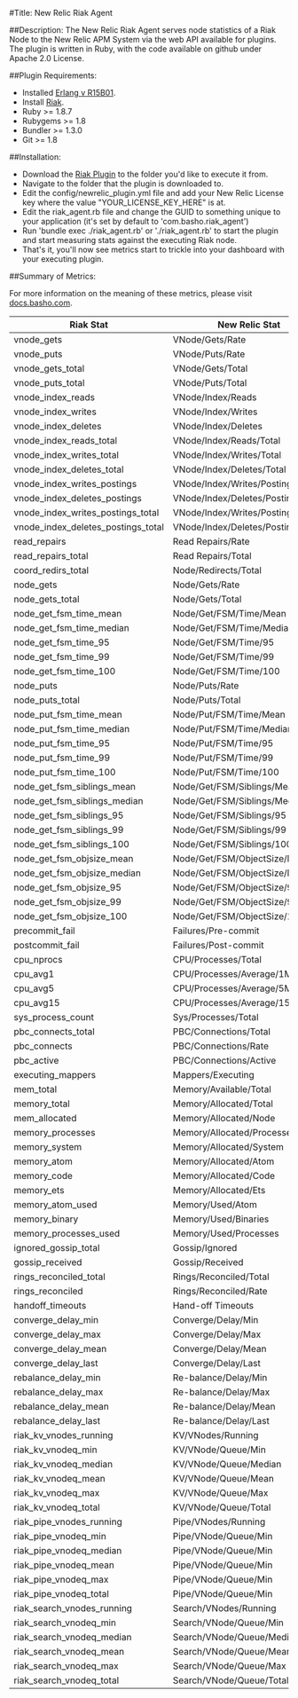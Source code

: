 #Title: New Relic Riak Agent

##Description:
The New Relic Riak Agent serves node statistics of a Riak Node to the New Relic APM System via the web API available for plugins. The plugin is written in Ruby, with the code available on github under Apache 2.0 License.

##Plugin Requirements:

   * Installed [Erlang v R15B01](http://docs.basho.com/riak/1.2.0/tutorials/installation/Installing-Erlang/#Installing-on-GNU-Linux).
   * Install [Riak](http://docs.basho.com/riak/latest/tutorials/installation/).
   * Ruby >= 1.8.7
   * Rubygems >= 1.8
   * Bundler >= 1.3.0
   * Git >= 1.8

##Installation:

   * Download the [Riak Plugin](https://github.com/newrelic-platform/basho_riak_plugin) to the folder you'd like to execute it from.
   * Navigate to the folder that the plugin is downloaded to.
   * Edit the config/newrelic_plugin.yml file and add your New Relic License key where the value "YOUR_LICENSE_KEY_HERE" is at.
   * Edit the riak_agent.rb file and change the GUID to something unique to your application (it's set by default to 'com.basho.riak_agent')
   * Run 'bundle exec ./riak_agent.rb' or './riak_agent.rb' to start the plugin and start measuring stats against the executing Riak node.
   * That's it, you'll now see metrics start to trickle into your dashboard with your executing plugin.

##Summary of Metrics:

For more information on the meaning of these metrics, please visit [docs.basho.com](http://docs.basho.com/riak/1.3.1/references/apis/http/HTTP-Status/).

| Riak Stat     | New Relic Stat | Unit of Measure |
| ------------ | ------------- | ------------ |
| vnode_gets | VNode/Gets/Rate | Operations/Seconds |
| vnode_puts | VNode/Puts/Rate | Operations/Seconds |
| vnode_gets_total | VNode/Gets/Total | Operations |
| vnode_puts_total | VNode/Puts/Total | Operations |
| vnode_index_reads | VNode/Index/Reads | Indexes/Seconds |
| vnode_index_writes | VNode/Index/Writes | Indexes/Seconds |
| vnode_index_deletes | VNode/Index/Deletes | Indexes/Seconds |
| vnode_index_reads_total | VNode/Index/Reads/Total | Indexes |
| vnode_index_writes_total | VNode/Index/Writes/Total | Indexes |
| vnode_index_deletes_total | VNode/Index/Deletes/Total | Indexes |
| vnode_index_writes_postings | VNode/Index/Writes/Postings | Postings/Seconds |
| vnode_index_deletes_postings | VNode/Index/Deletes/Postings | Postings/Seconds |
| vnode_index_writes_postings_total | VNode/Index/Writes/Postings/Total | Postings |
| vnode_index_deletes_postings_total | VNode/Index/Deletes/Postings/Total | Postings |
| read_repairs | Read Repairs/Rate | Repairs/Seconds |
| read_repairs_total | Read Repairs/Total | Repairs |
| coord_redirs_total | Node/Redirects/Total | Redirects |
| node_gets | Node/Gets/Rate | Operations/Seconds |
| node_gets_total | Node/Gets/Total | Operations |
| node_get_fsm_time_mean | Node/Get/FSM/Time/Mean | Microseconds |
| node_get_fsm_time_median | Node/Get/FSM/Time/Median | Microseconds |
| node_get_fsm_time_95 | Node/Get/FSM/Time/95 | Microseconds |
| node_get_fsm_time_99 | Node/Get/FSM/Time/99 | Microseconds |
| node_get_fsm_time_100 | Node/Get/FSM/Time/100 | Microseconds |
| node_puts | Node/Puts/Rate | Operations/Seconds |
| node_puts_total | Node/Puts/Total | Operations |
| node_put_fsm_time_mean | Node/Put/FSM/Time/Mean | Microseconds |
| node_put_fsm_time_median | Node/Put/FSM/Time/Median | Microseconds |
| node_put_fsm_time_95 | Node/Put/FSM/Time/95 | Microseconds |
| node_put_fsm_time_99 | Node/Put/FSM/Time/99 | Microseconds |
| node_put_fsm_time_100 | Node/Put/FSM/Time/100 | Microseconds |
| node_get_fsm_siblings_mean | Node/Get/FSM/Siblings/Mean | Siblings |
| node_get_fsm_siblings_median | Node/Get/FSM/Siblings/Median | Siblings |
| node_get_fsm_siblings_95 | Node/Get/FSM/Siblings/95 | Siblings |
| node_get_fsm_siblings_99 | Node/Get/FSM/Siblings/99 | Siblings |
| node_get_fsm_siblings_100 | Node/Get/FSM/Siblings/100 | Siblings |
| node_get_fsm_objsize_mean | Node/Get/FSM/ObjectSize/Mean | Bytes |
| node_get_fsm_objsize_median | Node/Get/FSM/ObjectSize/Median | Bytes |
| node_get_fsm_objsize_95 | Node/Get/FSM/ObjectSize/95 | Bytes |
| node_get_fsm_objsize_99 | Node/Get/FSM/ObjectSize/99 | Bytes |
| node_get_fsm_objsize_100 | Node/Get/FSM/ObjectSize/100 | Bytes |
| precommit_fail | Failures/Pre-commit | Failures |
| postcommit_fail | Failures/Post-commit | Failures |
| cpu_nprocs | CPU/Processes/Total | Processes |
| cpu_avg1 | CPU/Processes/Average/1Minute | Processes/Seconds |
| cpu_avg5 | CPU/Processes/Average/5Minute | Processes/Seconds |
| cpu_avg15 | CPU/Processes/Average/15Minute | Processes/Seconds |
| sys_process_count | Sys/Processes/Total | Processes |
| pbc_connects_total | PBC/Connections/Total | Connections |
| pbc_connects | PBC/Connections/Rate | Connections/Seconds |
| pbc_active | PBC/Connections/Active | Connections |
| executing_mappers | Mappers/Executing | Mappers |
| mem_total | Memory/Available/Total | Bytes |
| memory_total | Memory/Allocated/Total | Bytes |
| mem_allocated | Memory/Allocated/Node | Bytes |
| memory_processes | Memory/Allocated/Processes | Bytes |
| memory_system | Memory/Allocated/System | Bytes |
| memory_atom | Memory/Allocated/Atom | Bytes |
| memory_code | Memory/Allocated/Code | Bytes |
| memory_ets | Memory/Allocated/Ets | Bytes |
| memory_atom_used | Memory/Used/Atom | Bytes |
| memory_binary | Memory/Used/Binaries | Bytes |
| memory_processes_used | Memory/Used/Processes | Bytes |
| ignored_gossip_total | Gossip/Ignored  | Messages |
| gossip_received | Gossip/Received | Messages |
| rings_reconciled_total | Rings/Reconciled/Total | Rings |
| rings_reconciled | Rings/Reconciled/Rate | Rings/Seconds |
| handoff_timeouts | Hand-off Timeouts | Timeouts |
| converge_delay_min | Converge/Delay/Min | Microseconds |
| converge_delay_max | Converge/Delay/Max | Microseconds |
| converge_delay_mean | Converge/Delay/Mean | Microseconds |
| converge_delay_last | Converge/Delay/Last | Microseconds |
| rebalance_delay_min | Re-balance/Delay/Min | Microseconds |
| rebalance_delay_max | Re-balance/Delay/Max | Microseconds |
| rebalance_delay_mean | Re-balance/Delay/Mean | Microseconds |
| rebalance_delay_last | Re-balance/Delay/Last | Microseconds |
| riak_kv_vnodes_running | KV/VNodes/Running | VNodes |
| riak_kv_vnodeq_min | KV/VNode/Queue/Min | Messages |
| riak_kv_vnodeq_median | KV/VNode/Queue/Median | Messages |
| riak_kv_vnodeq_mean | KV/VNode/Queue/Mean | Messages |
| riak_kv_vnodeq_max | KV/VNode/Queue/Max | Messages |
| riak_kv_vnodeq_total | KV/VNode/Queue/Total | Messages |
| riak_pipe_vnodes_running | Pipe/VNodes/Running | VNodes |
| riak_pipe_vnodeq_min | Pipe/VNode/Queue/Min | Messages |
| riak_pipe_vnodeq_median | Pipe/VNode/Queue/Min | Messages |
| riak_pipe_vnodeq_mean | Pipe/VNode/Queue/Min | Messages |
| riak_pipe_vnodeq_max | Pipe/VNode/Queue/Min | Messages |
| riak_pipe_vnodeq_total | Pipe/VNode/Queue/Min | Messages |
| riak_search_vnodes_running | Search/VNodes/Running | VNodes |
| riak_search_vnodeq_min | Search/VNode/Queue/Min | Messages |
| riak_search_vnodeq_median | Search/VNode/Queue/Median | Messages |
| riak_search_vnodeq_mean | Search/VNode/Queue/Mean | Messages |
| riak_search_vnodeq_max | Search/VNode/Queue/Max | Messages |
| riak_search_vnodeq_total | Search/VNode/Queue/Total | Messages |